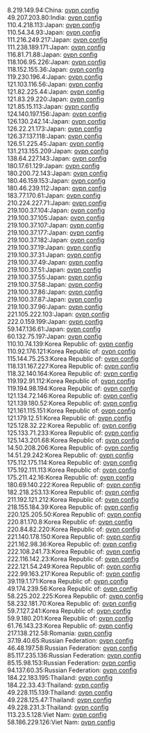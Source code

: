 8.219.149.94:China: [ovpn config](vpn/8_219_149_94.ovpn)  
49.207.203.80:India: [ovpn config](vpn/49_207_203_80.ovpn)  
110.4.218.113:Japan: [ovpn config](vpn/110_4_218_113.ovpn)  
110.54.34.93:Japan: [ovpn config](vpn/110_54_34_93.ovpn)  
111.216.249.217:Japan: [ovpn config](vpn/111_216_249_217.ovpn)  
111.238.189.171:Japan: [ovpn config](vpn/111_238_189_171.ovpn)  
116.81.71.88:Japan: [ovpn config](vpn/116_81_71_88.ovpn)  
118.106.95.226:Japan: [ovpn config](vpn/118_106_95_226.ovpn)  
118.152.155.36:Japan: [ovpn config](vpn/118_152_155_36.ovpn)  
119.230.196.4:Japan: [ovpn config](vpn/119_230_196_4.ovpn)  
121.103.116.56:Japan: [ovpn config](vpn/121_103_116_56.ovpn)  
121.82.225.44:Japan: [ovpn config](vpn/121_82_225_44.ovpn)  
121.83.29.220:Japan: [ovpn config](vpn/121_83_29_220.ovpn)  
121.85.15.113:Japan: [ovpn config](vpn/121_85_15_113.ovpn)  
124.140.197.156:Japan: [ovpn config](vpn/124_140_197_156.ovpn)  
126.130.242.14:Japan: [ovpn config](vpn/126_130_242_14.ovpn)  
126.22.21.173:Japan: [ovpn config](vpn/126_22_21_173.ovpn)  
126.37.137.118:Japan: [ovpn config](vpn/126_37_137_118.ovpn)  
126.51.225.45:Japan: [ovpn config](vpn/126_51_225_45.ovpn)  
131.213.155.209:Japan: [ovpn config](vpn/131_213_155_209.ovpn)  
138.64.227.143:Japan: [ovpn config](vpn/138_64_227_143.ovpn)  
180.17.61.129:Japan: [ovpn config](vpn/180_17_61_129.ovpn)  
180.200.72.143:Japan: [ovpn config](vpn/180_200_72_143.ovpn)  
180.46.159.153:Japan: [ovpn config](vpn/180_46_159_153.ovpn)  
180.46.239.112:Japan: [ovpn config](vpn/180_46_239_112.ovpn)  
183.77.170.61:Japan: [ovpn config](vpn/183_77_170_61.ovpn)  
210.224.227.71:Japan: [ovpn config](vpn/210_224_227_71.ovpn)  
219.100.37.104:Japan: [ovpn config](vpn/219_100_37_104.ovpn)  
219.100.37.105:Japan: [ovpn config](vpn/219_100_37_105.ovpn)  
219.100.37.107:Japan: [ovpn config](vpn/219_100_37_107.ovpn)  
219.100.37.177:Japan: [ovpn config](vpn/219_100_37_177.ovpn)  
219.100.37.182:Japan: [ovpn config](vpn/219_100_37_182.ovpn)  
219.100.37.19:Japan: [ovpn config](vpn/219_100_37_19.ovpn)  
219.100.37.31:Japan: [ovpn config](vpn/219_100_37_31.ovpn)  
219.100.37.49:Japan: [ovpn config](vpn/219_100_37_49.ovpn)  
219.100.37.51:Japan: [ovpn config](vpn/219_100_37_51.ovpn)  
219.100.37.55:Japan: [ovpn config](vpn/219_100_37_55.ovpn)  
219.100.37.58:Japan: [ovpn config](vpn/219_100_37_58.ovpn)  
219.100.37.86:Japan: [ovpn config](vpn/219_100_37_86.ovpn)  
219.100.37.87:Japan: [ovpn config](vpn/219_100_37_87.ovpn)  
219.100.37.96:Japan: [ovpn config](vpn/219_100_37_96.ovpn)  
221.105.222.103:Japan: [ovpn config](vpn/221_105_222_103.ovpn)  
222.0.159.199:Japan: [ovpn config](vpn/222_0_159_199.ovpn)  
59.147.136.61:Japan: [ovpn config](vpn/59_147_136_61.ovpn)  
60.132.75.197:Japan: [ovpn config](vpn/60_132_75_197.ovpn)  
110.10.74.139:Korea Republic of: [ovpn config](vpn/110_10_74_139.ovpn)  
110.92.176.121:Korea Republic of: [ovpn config](vpn/110_92_176_121.ovpn)  
115.144.75.253:Korea Republic of: [ovpn config](vpn/115_144_75_253.ovpn)  
118.131.167.227:Korea Republic of: [ovpn config](vpn/118_131_167_227.ovpn)  
118.32.140.164:Korea Republic of: [ovpn config](vpn/118_32_140_164.ovpn)  
119.192.91.112:Korea Republic of: [ovpn config](vpn/119_192_91_112.ovpn)  
119.194.98.194:Korea Republic of: [ovpn config](vpn/119_194_98_194.ovpn)  
121.134.72.146:Korea Republic of: [ovpn config](vpn/121_134_72_146.ovpn)  
121.139.180.52:Korea Republic of: [ovpn config](vpn/121_139_180_52.ovpn)  
121.161.115.151:Korea Republic of: [ovpn config](vpn/121_161_115_151.ovpn)  
121.179.12.51:Korea Republic of: [ovpn config](vpn/121_179_12_51.ovpn)  
125.128.32.22:Korea Republic of: [ovpn config](vpn/125_128_32_22.ovpn)  
125.133.71.233:Korea Republic of: [ovpn config](vpn/125_133_71_233.ovpn)  
125.143.201.68:Korea Republic of: [ovpn config](vpn/125_143_201_68.ovpn)  
14.50.208.206:Korea Republic of: [ovpn config](vpn/14_50_208_206.ovpn)  
14.51.29.242:Korea Republic of: [ovpn config](vpn/14_51_29_242.ovpn)  
175.112.175.114:Korea Republic of: [ovpn config](vpn/175_112_175_114.ovpn)  
175.192.111.113:Korea Republic of: [ovpn config](vpn/175_192_111_113.ovpn)  
175.211.42.16:Korea Republic of: [ovpn config](vpn/175_211_42_16.ovpn)  
180.69.140.222:Korea Republic of: [ovpn config](vpn/180_69_140_222.ovpn)  
182.218.253.13:Korea Republic of: [ovpn config](vpn/182_218_253_13.ovpn)  
211.192.121.212:Korea Republic of: [ovpn config](vpn/211_192_121_212.ovpn)  
218.155.184.39:Korea Republic of: [ovpn config](vpn/218_155_184_39.ovpn)  
220.125.205.50:Korea Republic of: [ovpn config](vpn/220_125_205_50.ovpn)  
220.81.170.8:Korea Republic of: [ovpn config](vpn/220_81_170_8.ovpn)  
220.84.82.220:Korea Republic of: [ovpn config](vpn/220_84_82_220.ovpn)  
221.140.178.150:Korea Republic of: [ovpn config](vpn/221_140_178_150.ovpn)  
221.162.98.36:Korea Republic of: [ovpn config](vpn/221_162_98_36.ovpn)  
222.108.241.73:Korea Republic of: [ovpn config](vpn/222_108_241_73.ovpn)  
222.116.142.23:Korea Republic of: [ovpn config](vpn/222_116_142_23.ovpn)  
222.121.54.249:Korea Republic of: [ovpn config](vpn/222_121_54_249.ovpn)  
222.99.163.217:Korea Republic of: [ovpn config](vpn/222_99_163_217.ovpn)  
39.119.1.171:Korea Republic of: [ovpn config](vpn/39_119_1_171.ovpn)  
49.174.239.56:Korea Republic of: [ovpn config](vpn/49_174_239_56.ovpn)  
58.225.202.225:Korea Republic of: [ovpn config](vpn/58_225_202_225.ovpn)  
58.232.181.70:Korea Republic of: [ovpn config](vpn/58_232_181_70.ovpn)  
59.7.127.241:Korea Republic of: [ovpn config](vpn/59_7_127_241.ovpn)  
59.9.180.201:Korea Republic of: [ovpn config](vpn/59_9_180_201.ovpn)  
61.76.143.23:Korea Republic of: [ovpn config](vpn/61_76_143_23.ovpn)  
217.138.212.58:Romania: [ovpn config](vpn/217_138_212_58.ovpn)  
37.19.40.65:Russian Federation: [ovpn config](vpn/37_19_40_65.ovpn)  
46.48.197.58:Russian Federation: [ovpn config](vpn/46_48_197_58.ovpn)  
85.117.235.136:Russian Federation: [ovpn config](vpn/85_117_235_136.ovpn)  
85.15.98.153:Russian Federation: [ovpn config](vpn/85_15_98_153.ovpn)  
94.137.60.35:Russian Federation: [ovpn config](vpn/94_137_60_35.ovpn)  
184.22.183.195:Thailand: [ovpn config](vpn/184_22_183_195.ovpn)  
184.22.33.43:Thailand: [ovpn config](vpn/184_22_33_43.ovpn)  
49.228.115.139:Thailand: [ovpn config](vpn/49_228_115_139.ovpn)  
49.228.125.47:Thailand: [ovpn config](vpn/49_228_125_47.ovpn)  
49.228.231.3:Thailand: [ovpn config](vpn/49_228_231_3.ovpn)  
113.23.5.128:Viet Nam: [ovpn config](vpn/113_23_5_128.ovpn)  
58.186.229.126:Viet Nam: [ovpn config](vpn/58_186_229_126.ovpn)  
